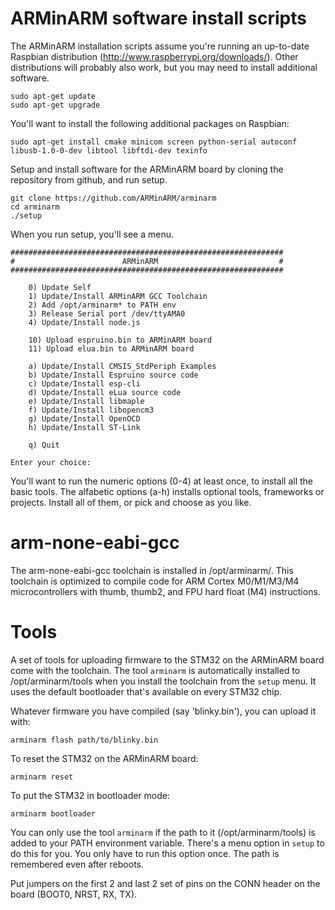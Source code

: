 ARMinARM software install scripts
=================================

The ARMinARM installation scripts assume you're running an up-to-date Raspbian distribution (http://www.raspberrypi.org/downloads/). Other distributions will probably also work, but you may need to install additional software.

    sudo apt-get update
    sudo apt-get upgrade

You'll want to install the following additional packages on Raspbian:

    sudo apt-get install cmake minicom screen python-serial autoconf libusb-1.0-0-dev libtool libftdi-dev texinfo

Setup and install software for the ARMinARM board by cloning the repository from github, and run setup.

    git clone https://github.com/ARMinARM/arminarm
    cd arminarm
    ./setup

When you run setup, you'll see a menu.

    #############################################################
    #                        ARMinARM                           #
    #############################################################
    
        0) Update Self
        1) Update/Install ARMinARM GCC Toolchain
        2) Add /opt/arminarm* to PATH env
        3) Release Serial port /dev/ttyAMA0
        4) Update/Install node.js

        10) Upload espruino.bin to ARMinARM board
        11) Upload elua.bin to ARMinARM board
        
        a) Update/Install CMSIS_StdPeriph Examples
        b) Update/Install Espruino source code
        c) Update/Install esp-cli
        d) Update/Install eLua source code
        e) Update/Install libmaple
        f) Update/Install libopencm3
        g) Update/Install OpenOCD
        h) Update/Install ST-Link
    
        q) Quit
    
    Enter your choice:

You'll want to run the numeric options (0-4) at least once, to install all the basic tools. The alfabetic options (a-h) installs optional tools, frameworks or projects. Install all of them, or pick and choose as you like.

arm-none-eabi-gcc
=================

The arm-none-eabi-gcc toolchain is installed in /opt/arminarm/. This toolchain is optimized to compile code for ARM Cortex M0/M1/M3/M4 microcontrollers with thumb, thumb2, and FPU hard float (M4) instructions.

Tools
=====
A set of tools for uploading firmware to the STM32 on the ARMinARM board come with the toolchain. The tool `arminarm` is automatically installed to /opt/arminarm/tools when you install the toolchain from the `setup` menu. It uses the default bootloader that's available on every STM32 chip.

Whatever firmware you have compiled (say 'blinky.bin'), you can upload it with:

    arminarm flash path/to/blinky.bin

To reset the STM32 on the ARMinARM board:

    arminarm reset
    
To put the STM32 in bootloader mode:

    arminarm bootloader

You can only use the tool `arminarm` if the path to it (/opt/arminarm/tools) is added to your PATH environment variable. There's a menu option in `setup` to do this for you. You only have to run this option once. The path is remembered even after reboots.

Put jumpers on the first 2 and last 2 set of pins on the CONN header on the board (BOOT0, NRST, RX, TX).
